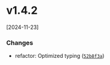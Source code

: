 # v1.4.2
[2024-11-23]

### Changes

* refactor: Optimized typing ([`52b8f3a`](https://github.com/panates/jsopen-objects/commit/52b8f3a9ec0584c5afc77277b9b3269828cc7866))
